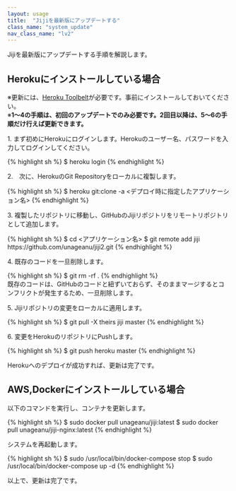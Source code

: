 ```yaml
---
layout: usage
title:  "Jijiを最新版にアップデートする"
class_name: "system_update"
nav_class_name: "lv2"
---
```


Jijiを最新版にアップデートする手順を解説します。

<h2>Herokuにインストールしている場合</h2>

※更新には、[Heroku Toolbelt](https://toolbelt.heroku.com/)が必要です。事前にインストールしておいてください。<br/>
※<b>1～4の手順は、初回のアップデートでのみ必要です。2回目以降は、5～6の手順だけ行えば更新できます。</b>

<p>1. まず初めにHerokuにログインします。Herokuのユーザー名、パスワードを入力してログインしてください。</p>
{% highlight sh %}
$ heroku login
{% endhighlight %}

<p>2.　次に、HerokuのGit Repositoryをローカルに複製します。</p>
{% highlight sh %}
$ heroku git:clone -a <デプロイ時に指定したアプリケーション名>
{% endhighlight %}

<p>3. 複製したリポジトリに移動し、GitHubのJijiリポジトリをリモートリポジトリとして追加します。</p>
{% highlight sh %}
$ cd <アプリケーション名>
$ git remote add jiji https://github.com/unageanu/jiji2.git
{% endhighlight %}

<p>4. 既存のコードを一旦削除します。</p>
{% highlight sh %}
$ git rm -rf .
{% endhighlight %}
<div class="notice" >
既存のコードは、GitHubのコードと紐ずいておらず、そのままマージするとコンフリクトが発生するため、一旦削除します。
</div>

<p>5. Jijiリポジトリの変更をローカルに適用します。</p>
{% highlight sh %}
$ git pull -X theirs jiji master
{% endhighlight %}

<p>6. 変更をHerokuのリポジトリにPushします。</p>
{% highlight sh %}
$ git push heroku master
{% endhighlight %}

Herokuへのデプロイが成功すれば、更新は完了です。


<h2>AWS,Dockerにインストールしている場合</h2>

<p>以下のコマンドを実行し、コンテナを更新します。</p>

{% highlight sh %}
$ sudo docker pull unageanu/jiji:latest
$ sudo docker pull unageanu/jiji-nginx:latest
{% endhighlight %}

<p>システムを再起動します。</p>

{% highlight sh %}
$ sudo /usr/local/bin/docker-compose stop
$ sudo /usr/local/bin/docker-compose up -d
{% endhighlight %}

以上で、更新は完了です。
